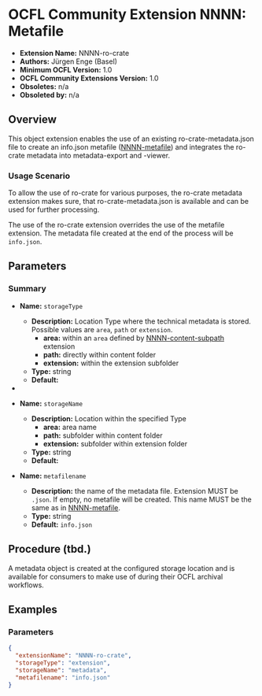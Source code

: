 # OCFL Community Extension NNNN: Metafile

* __Extension Name:__ NNNN-ro-crate
* **Authors:** Jürgen Enge (Basel)
* **Minimum OCFL Version:** 1.0
* **OCFL Community Extensions Version:** 1.0
* **Obsoletes:** n/a
* **Obsoleted by:** n/a

## Overview

This object extension enables the use of an existing ro-crate-metadata.json
file to create an info.json metafile ([NNNN-metafile](NNNN-metafile.md))
and integrates the ro-crate metadata into metadata-export and -viewer.

### Usage Scenario

To allow the use of ro-crate for various purposes, the ro-crate metadata extension
makes sure, that ro-crate-metadata.json is available and can be used for further processing.

The use of the ro-crate extension overrides the use of the metafile extension.
The metadata file created at the end of the process will be `info.json`.

## Parameters

### Summary

* **Name:** `storageType`
    * **Description:** Location Type where the technical metadata is stored. Possible values are
      `area`, `path` or `extension`.
        * **area:** within an `area` defined by [NNNN-content-subpath](NNNN-content-subpath.md)
          extension
        * **path:** directly within content folder
        * **extension:** within the extension subfolder
    * **Type:** string
    * **Default:**
*
* **Name:** `storageName`
    * **Description:** Location within the specified Type
        * **area:** area name
        * **path:** subfolder within content folder
        * **extension:** subfolder within extension folder
    * **Type:** string
    * **Default:**

* **Name:** `metafilename`
    * **Description:** the name of the metadata file. Extension MUST be `.json`. If empty, no metafile will be created. This name MUST be the same as in [NNNN-metafile](NNNN-metafile.md).
    * **Type:** string
    * **Default:** `info.json`


## Procedure (tbd.)

A metadata object is created at the configured storage location and is available
for consumers to make use of during their OCFL archival workflows.

## Examples

### Parameters

```json
{
  "extensionName": "NNNN-ro-crate",
  "storageType": "extension",
  "storageName": "metadata",
  "metafilename": "info.json"
}
```
